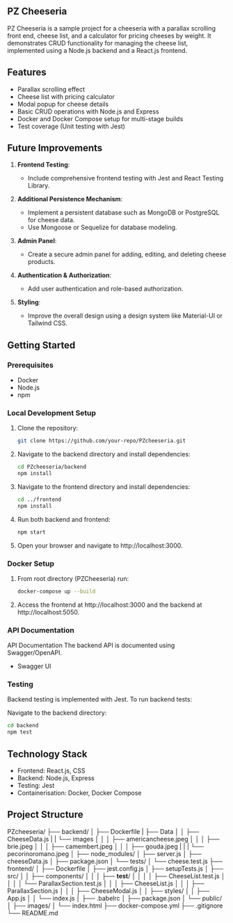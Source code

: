 ## PZ Cheeseria

PZ Cheeseria is a sample project for a cheeseria with a parallax scrolling front end, cheese list, and a calculator for pricing cheeses by weight. It demonstrates CRUD functionality for managing the cheese list, implemented using a Node.js backend and a React.js frontend.

## Features

- Parallax scrolling effect
- Cheese list with pricing calculator
- Modal popup for cheese details
- Basic CRUD operations with Node.js and Express
- Docker and Docker Compose setup for multi-stage builds
- Test coverage (Unit testing with Jest)

## Future Improvements

1. **Frontend Testing**:

   - Include comprehensive frontend testing with Jest and React Testing Library.

2. **Additional Persistence Mechanism**:

   - Implement a persistent database such as MongoDB or PostgreSQL for cheese data.
   - Use Mongoose or Sequelize for database modeling.

3. **Admin Panel**:

   - Create a secure admin panel for adding, editing, and deleting cheese products.

4. **Authentication & Authorization**:

   - Add user authentication and role-based authorization.

5. **Styling**:
   - Improve the overall design using a design system like Material-UI or Tailwind CSS.

## Getting Started

### Prerequisites

- Docker
- Node.js
- npm

### Local Development Setup

1. Clone the repository:

   ```bash
   git clone https://github.com/your-repo/PZcheeseria.git

   ```

2. Navigate to the backend directory and install dependencies:
   ```bash
   cd PZcheeseria/backend
   npm install
   ```
3. Navigate to the frontend directory and install dependencies:

   ```bash
   cd ../frontend
   npm install
   ```

4. Run both backend and frontend:

   ```bash
   npm start
   ```

5. Open your browser and navigate to http://localhost:3000.

### Docker Setup

1. From root directory (PZCheeseria) run:

   ```bash
   docker-compose up --build
   ```

2. Access the frontend at http://localhost:3000 and the backend at http://localhost:5050.

### API Documentation

API Documentation
The backend API is documented using Swagger/OpenAPI.

- Swagger UI

### Testing

Backend testing is implemented with Jest. To run backend tests:

Navigate to the backend directory:

```bash
cd backend
npm test
```

## Technology Stack

- Frontend: React.js, CSS
- Backend: Node.js, Express
- Testing: Jest
- Containerisation: Docker, Docker Compose

## Project Structure

PZcheeseria/
├── backend/
│ ├── Dockerfile
| ├── Data
│ │ ├── CheeseData.js
| | └── images
│ │ │ ├── americancheese.jpeg
│ │ │ ├── brie.jpeg
│ │ │ ├── camembert.jpeg
│ │ │ ├── gouda.jpeg
| | | └── pecorinoromano.jpeg
│ ├── node_modules/
│ ├── server.js
│ ├── cheeseData.js
│ ├── package.json
│ └── tests/
│ └── cheese.test.js
├── frontend/
│ ├── Dockerfile
│ ├── jest.config.js
│ ├── setupTests.js
│ ├── src/
│ │ ├── components/
│ │ │ ├── **test**/
│ │ │ │ ├── CheeseList.test.js
│ │ │ │ └── ParallaxSection.test.js
│ │ │ ├── CheeseList.js
│ │ │ ├── ParallaxSection.js
│ │ │ ├── CheeseModal.js
│ │ ├── styles/
│ │ ├── App.js
│ │ └── index.js
│ ├── .babelrc
│ ├── package.json
│ └── public/
│ ├── images/
│ └── index.html
├── docker-compose.yml
├── .gitignore
└── README.md
